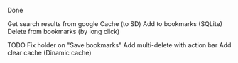 Done

Get search results from google
Cache (to SD)
Add to bookmarks (SQLite)
Delete from bookmarks (by long click)

TODO
Fix holder on "Save bookmarks"
Add multi-delete with action bar
Add clear cache (Dinamic cache)
